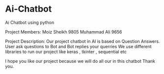 # Ai-Chatbot
Ai Chatbot using python

Project Members:
Moiz Sheikh 9805
Muhammad Ali 9656

Project Description:
Our project chatbot in AI is based on Question Answers.
User ask questions to Bot and Bot replies your querries 
We use different libraries to run our project like keras , tkinter , sequential etc

I hope you like our project because we will do all our in this chatbot
 Thank you.


